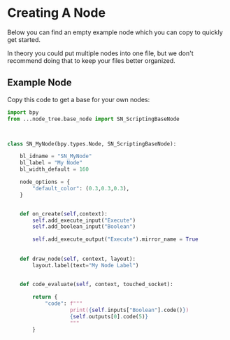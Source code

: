 # Creating A Node

Below you can find an empty example node which you can copy to quickly get started.

In theory you could put multiple nodes into one file, but we don't recommend doing that to keep your files better organized.


## Example Node
Copy this code to get a base for your own nodes:
```python
import bpy
from ...node_tree.base_node import SN_ScriptingBaseNode



class SN_MyNode(bpy.types.Node, SN_ScriptingBaseNode):

    bl_idname = "SN_MyNode"
    bl_label = "My Node"
    bl_width_default = 160

    node_options = {
        "default_color": (0.3,0.3,0.3),
    }


    def on_create(self,context):
        self.add_execute_input("Execute")
        self.add_boolean_input("Boolean")

        self.add_execute_output("Execute").mirror_name = True
    
    
    def draw_node(self, context, layout):
        layout.label(text="My Node Label")


    def code_evaluate(self, context, touched_socket):
        
        return {
            "code": f"""
                    print({self.inputs["Boolean"].code()})
                    {self.outputs[0].code(5)}
                    """
        }
```
